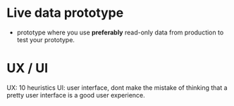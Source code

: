 # Live data prototype
- prototype where you use **preferably** read-only data from production to test your prototype.
# UX / UI
UX: 10 heuristics
UI: user interface, dont make the mistake of thinking that a pretty user interface is a good user experience. 